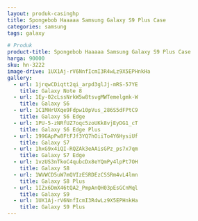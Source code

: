 ```yaml
---
layout: produk-casinghp
title: Spongebob Haaaaa Samsung Galaxy S9 Plus Case
categories: samsung
tags: galaxy

# Produk
product-title: Spongebob Haaaaa Samsung Galaxy S9 Plus Case
harga: 90000
sku: hn-3222
image-drive: 1UX1Aj-rV6NnfIcmI3R4wLz9X5EPHnkHa
gallery:
  - url: 1jrqwCDiqtt2qi_arpd3glJj-mRS-57YE
    title: Galaxy Note 8
  - url: 1Ey-02cLssNrkW5w8tsvgMWTemelgmk-W
    title: Galaxy S6
  - url: 1C1MHrUXqe9Fdpw10pVus_286S5dFPtC9
    title: Galaxy S6 Edge
  - url: 1PU-5-zNRfUZ7oqc5zoUKk8vjEyDG1_cT
    title: Galaxy S6 Edge Plus
  - url: 199GApPw8FtFJf3YQ7hOiiTo4Y6HysiUf
    title: Galaxy S7
  - url: 1hxG9x4iQI-RQZAk3eAAisGPz_ps7x7qm
    title: Galaxy S7 Edge
  - url: 1vzUS3nTkoC4qubcDx8eYQmPy4lpPt7OH
    title: Galaxy S8
  - url: 1WVWCD5uW7mQVIzESRDEzCSSRm4vL4lmn
    title: Galaxy S8 Plus
  - url: 1IZx6DmX46tQA2_PmpAnQH03pEsGCnMql
    title: Galaxy S9
  - url: 1UX1Aj-rV6NnfIcmI3R4wLz9X5EPHnkHa
    title: Galaxy S9 Plus
---
```

